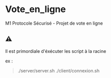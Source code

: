 # Vote_en_ligne
M1 Protocole Sécurisé - Projet de vote en ligne

## :warning:
Il est primordiale d'éxécuter les script à la racine

ex :
> ./server/server.sh
> ./client/connexion.sh
